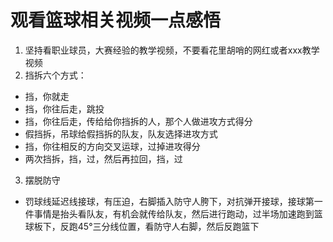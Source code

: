 # 观看篮球相关视频一点感悟
1. 坚持看职业球员，大赛经验的教学视频，不要看花里胡哨的网红或者xxx教学视频
2. 挡拆六个方式：
- 挡，你就走
- 挡，你往后走，跳投
- 挡，你往后走，传给给你挡拆的人，那个人做进攻方式得分
- 假挡拆，吊球给假挡拆的队友，队友选择进攻方式
- 挡，你往相反的方向交叉运球，过掉进攻得分
- 两次挡拆，挡，过，然后再拉回，挡，过
3. 摆脱防守
- 罚球线延迟线接球，有压迫，右脚插入防守人胯下，对抗弹开接球，接球第一件事情是抬头看队友，有机会就传给队友，然后进行跑动，过半场加速跑到篮球板下，反跑45°三分线位置，看防守人右脚，然后反跑篮下